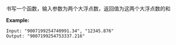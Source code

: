 书写一个函数，输入参数为两个大浮点数，返回值为这两个大浮点数的和

**Example:**

```
Input: "9007199254740991.34", "12345.876"
Output: "9007199254753337.216"
```
